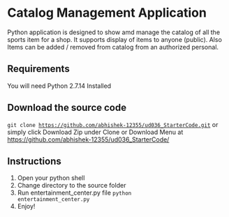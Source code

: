 # Catalog Management Application

Python application is designed to show amd manage the catalog of all the sports item for a shop. It supports display
of items to anyone (public). Also Items can be added / removed from catalog from an authorized personal. 

## Requirements

You will need Python 2.7.14 Installed

## Download the source code

<code>git clone https://github.com/abhishek-12355/ud036_StarterCode.git</code>
or simply click Download Zip under Clone or Download Menu at https://github.com/abhishek-12355/ud036_StarterCode/ 

## Instructions

1. Open your python shell
2. Change directory to the source folder
3. Run entertainment_center.py file
<code>python entertainment_center.py</code>
4. Enjoy!
